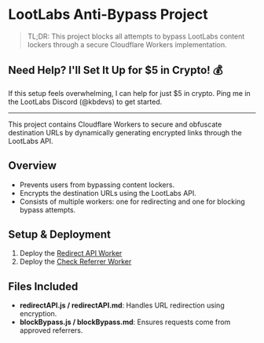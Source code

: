 # LootLabs Anti-Bypass Project


> TL;DR: This project blocks all attempts to bypass LootLabs content lockers through a secure Cloudflare Workers implementation.


## Need Help? I'll Set It Up for $5 in Crypto! 💰
If this setup feels overwhelming, I can help for just $5 in crypto. Ping me in the LootLabs Discord (@kbdevs) to get started.

---

This project contains Cloudflare Workers to secure and obfuscate destination URLs by dynamically generating encrypted links through the LootLabs API.

## Overview
- Prevents users from bypassing content lockers.
- Encrypts the destination URLs using the LootLabs API.
- Consists of multiple workers: one for redirecting and one for blocking bypass attempts.

## Setup & Deployment
1. Deploy the [Redirect API Worker](https://github.com/kbdevs/lootlabs-antibypass/blob/main/redirectAPI.md)
2. Deploy the [Check Referrer Worker](https://github.com/kbdevs/lootlabs-antibypass/blob/main/blockBypass.md)

## Files Included
- **redirectAPI.js / redirectAPI.md**: Handles URL redirection using encryption.
- **blockBypass.js / blockBypass.md**: Ensures requests come from approved referrers.

